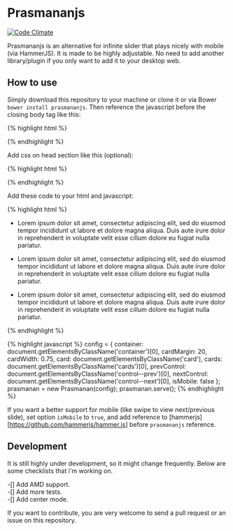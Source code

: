 # Prasmananjs
[![Code Climate](https://codeclimate.com/github/rahmanda/prasmananjs/badges/gpa.svg)](https://codeclimate.com/github/rahmanda/prasmananjs)  

Prasmananjs is an alternative for infinite slider that plays nicely with mobile (via HammerJS). It is made to be highly adjustable. No need to add another library/plugin if you only want to add it to your desktop web.  

## How to use  
Simply download this repository to your machine or clone it or via Bower `bower install prasmananjs`. Then reference the javascript before the closing body tag like this:  

{% highlight html %}
<script src="prasmananjs/dist/prasmanan.min.js" type="text/javascript"></script>
{% endhighlight %}  

Add css on head section like this (optional):  

{% highlight html %}
<link href="prasmananjs/dist/prasmanan.min.css" rel="stylesheet">
{% endhighlight %}  

Add these code to your html and javascript:  

{% highlight html %}
<div class="container">

<ul class="cards">

  <li class="card">
    <p>
    Lorem ipsum dolor sit amet, consectetur adipiscing elit, sed do eiusmod tempor incididunt ut labore et dolore magna aliqua. Duis aute irure dolor in reprehenderit in voluptate velit esse cillum dolore eu fugiat nulla pariatur.
    </p>
  </li>

  <li class="card">
    <p>
    Lorem ipsum dolor sit amet, consectetur adipiscing elit, sed do eiusmod tempor incididunt ut labore et dolore magna aliqua. Duis aute irure dolor in reprehenderit in voluptate velit esse cillum dolore eu fugiat nulla pariatur.
    </p>
  </li>
  
  <li class="card">
    <p>
    Lorem ipsum dolor sit amet, consectetur adipiscing elit, sed do eiusmod tempor incididunt ut labore et dolore magna aliqua. Duis aute irure dolor in reprehenderit in voluptate velit esse cillum dolore eu fugiat nulla pariatur.
    </p>
  </li>
</ul>

<div class="cards__control control--prev"></div>
<div class="cards__control control--next"></div>

</div>
{% endhighlight %}  

{% highlight javascript %}
config = {
  container: document.getElementsByClassName('container')[0],
  cardMargin: 20,
  cardWidth: 0.75,
  card: document.getElementsByClassName('card'),
  cards: document.getElementsByClassName('cards')[0],
  prevControl: document.getElementsByClassName('control--prev')[0],
  nextControl: document.getElementsByClassName('control--next')[0],
  isMobile: false
};
prasmanan = new Prasmanan(config);
prasmanan.serve();
{% endhighlight %}  

If you want a better support for mobile (like swipe to view next/previous slide), set option `isMobile` to `true`, and add reference to [hammerjs][https://github.com/hammerjs/hammer.js] before `prasmananjs` reference.  

## Development  
It is still highly under development, so it might change frequently. Below are some checklists that i'm working on.  

-[] Add AMD support.  
-[] Add more tests.  
-[] Add center mode.  

If you want to contribute, you are very welcome to send a pull request or an issue on this repository.  

